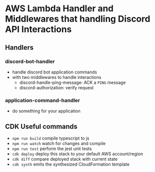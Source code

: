 # AWS Lambda Handler and Middlewares that handling Discord API Interactions

## Handlers

### discord-bot-handler

- handle discord bot application commands
- with two middlewares to handle interactions
  - discord-handle-ping-message: ACK a `PING` message
  - discord-authorization: verify request

### application-command-handler

- do something for your application

## CDK Useful commands

- `npm run build` compile typescript to js
- `npm run watch` watch for changes and compile
- `npm run test` perform the jest unit tests
- `cdk deploy` deploy this stack to your default AWS account/region
- `cdk diff` compare deployed stack with current state
- `cdk synth` emits the synthesized CloudFormation template
